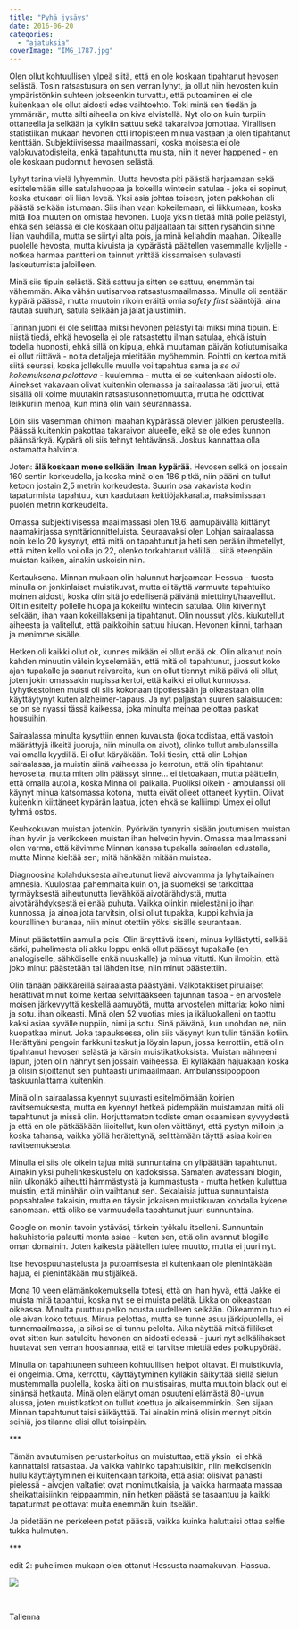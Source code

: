 ```yaml
---
title: "Pyhä jysäys"
date: 2016-06-20
categories: 
  - "ajatuksia"
coverImage: "IMG_1787.jpg"
---
```


Olen ollut kohtuullisen ylpeä siitä, että en ole koskaan tipahtanut hevosen selästä. Tosin ratsastusura on sen verran lyhyt, ja ollut niin hevosten kuin ympäristönkin suhteen jokseenkin turvattu, että putoaminen ei ole kuitenkaan ole ollut aidosti edes vaihtoehto. Toki minä sen tiedän ja ymmärrän, mutta silti aiheella on kiva elvistellä. Nyt olo on kuin turpiin ottaneella ja selkään ja kylkiin sattuu sekä takaraivoa jomottaa. Virallisen statistiikan mukaan hevonen otti irtopisteen minua vastaan ja olen tipahtanut kenttään. Subjektiivisessa maailmassani, koska moisesta ei ole valokuvatodisteita, enkä tapahtunutta muista, niin it never happened - en ole koskaan pudonnut hevosen selästä.

<!--more-->

Lyhyt tarina vielä lyhyemmin. Uutta hevosta piti päästä harjaamaan sekä esittelemään sille satulahuopaa ja kokeilla wintecin satulaa - joka ei sopinut, koska etukaari oli liian leveä. Yksi asia johtaa toiseen, joten pakkohan oli päästä selkään istumaan. Siis ihan vaan kokeilemaan, ei liikkumaan, koska mitä iloa muuten on omistaa hevonen. Luoja yksin tietää mitä polle pelästyi, ehkä sen selässä ei ole koskaan oltu paljaaltaan tai sitten rysähdin sinne liian vauhdilla, mutta se siirtyi alta pois, ja minä kellahdin maahan. Oikealle puolelle hevosta, mutta kivuista ja kypärästä päätellen vasemmalle kyljelle - notkea harmaa pantteri on tainnut yrittää kissamaisen sulavasti laskeutumista jaloilleen.

Minä siis tipuin selästä. Sitä sattuu ja sitten se sattuu, enemmän tai vähemmän. Aika vähän uutisarvoa ratsastusmaailmassa. Minulla oli sentään kypärä päässä, mutta muutoin rikoin eräitä omia _safety first_ sääntöjä: aina rautaa suuhun, satula selkään ja jalat jalustimiin.

Tarinan juoni ei ole selittää miksi hevonen pelästyi tai miksi minä tipuin. Ei niistä tiedä, ehkä hevosella ei ole ratsastettu ilman satulaa, ehkä istuin todella huonosti, ehkä sillä on kipuja, ehkä muutaman päivän kotiutumisaika ei ollut riittävä - noita detaljeja mietitään myöhemmin. Pointti on kertoa mitä siitä seurasi, koska jollekulle muulle voi tapahtua sama ja _se oli kokemuksena pelottava_ - kuulemma - mutta ei se kuitenkaan aidosti ole. Ainekset vakavaan olivat kuitenkin olemassa ja sairaalassa täti juorui, että sisällä oli kolme muutakin ratsastusonnettomuutta, mutta he odottivat leikkuriin menoa, kun minä olin vain seurannassa.

Löin siis vasemman ohimoni maahan kypärässä olevien jälkien perusteella. Päässä kuitenkin pakottaa takaraivon alueelle, eikä se ole edes kunnon päänsärkyä. Kypärä oli siis tehnyt tehtävänsä. Joskus kannattaa olla ostamatta halvinta.

Joten: **älä koskaan mene selkään ilman kypärää**. Hevosen selkä on jossain 160 sentin korkeudella, ja koska minä olen 186 pitkä, niin pääni on tullut ketoon jostain 2,5 metrin korkeudesta. Suurin osa vakavista kodin tapaturmista tapahtuu, kun kaadutaan keittiöjakkaralta, maksimissaan puolen metrin korkeudelta.

Omassa subjektiivisessa maailmassasi olen 19.6. aamupäivällä kiittänyt naamakirjassa synttärionnitteluista. Seuraavaksi olen Lohjan sairaalassa noin kello 20 kysynyt, että mitä on tapahtunut ja heti sen perään ihmetellyt, että miten kello voi olla jo 22, olenko torkahtanut välillä... siitä eteenpäin muistan kaiken, ainakin uskoisin niin.

Kertauksena. Minnan mukaan olin halunnut harjaamaan Hessua - tuosta minulla on jonkinlaiset muistikuvat, mutta ei täyttä varmuuta tapahtuiko moinen aidosti, koska olin sitä jo edellisenä päivänä mietttinyt/haaveillut. Oltiin esitelty pollelle huopa ja kokeiltu wintecin satulaa. Olin kiivennyt selkään, ihan vaan kokeillakseni ja tipahtanut. Olin noussut ylös. kiukutellut aiheesta ja valitellut, että paikkoihin sattuu hiukan. Hevonen kiinni, tarhaan ja menimme sisälle.

Hetken oli kaikki ollut ok, kunnes mikään ei ollut enää ok. Olin alkanut noin kahden minuutin välein kyselemään, että mitä oli tapahtunut, juossut koko ajan tupakalle ja saanut raivareita, kun en ollut tiennyt mikä päivä oli ollut, joten jokin omassakin nupissa kertoi, että kaikki ei ollut kunnossa. Lyhytkestoinen muisti oli siis kokonaan tipotiessään ja oikeastaan olin käyttäytynyt kuten alzheimer-tapaus. Ja nyt paljastan suuren salaisuuden: se on se nyassi tässä kaikessa, joka minulta meinaa pelottaa paskat housuihin.

Sairaalassa minulta kysyttiin ennen kuvausta (joka todistaa, että vastoin määrättyjä ilkeitä juoruja, niin minulla on aivot), olinko tullut ambulanssilla vai omalla kyydillä. Ei ollut käryäkään. Toki tiesin, että olin Lohjan sairaalassa, ja muistin siinä vaiheessa jo kerrotun, että olin tipahtanut hevoselta, mutta miten olin päässyt sinne... ei tietoakaan, mutta päättelin, että omalla autolla, koska Minna oli paikalla. Puoliksi oikein - ambulanssi oli käynyt minua katsomassa kotona, mutta eivät olleet ottaneet kyytiin. Olivat kuitenkin kiittäneet kypärän laatua, joten ehkä se kalliimpi Umex ei ollut tyhmä ostos.

Keuhkokuvan muistan jotenkin. Pyörivän tynnyrin sisään joutumisen muistan ihan hyvin ja verikokeen muistan ihan helvetin hyvin. Omassa maailmassani olen varma, että kävimme Minnan kanssa tupakalla sairaalan edustalla, mutta Minna kieltää sen; mitä hänkään mitään muistaa.

Diagnoosina kolahduksesta aiheutunut lievä aivovamma ja lyhytaikainen amnesia. Kuulostaa pahemmalta kuin on, ja suomeksi se tarkoittaa tyrmäyksestä aiheutunutta lievähköä aivotärähdystä, mutta aivotärähdyksestä ei enää puhuta. Vaikka olinkin mielestäni jo ihan kunnossa, ja ainoa jota tarvitsin, olisi ollut tupakka, kuppi kahvia ja kourallinen buranaa, niin minut otettiin yöksi sisälle seurantaan.

Minut päästettiin aamulla pois. Olin ärsyttävä itseni, minua kyllästytti, selkää särki, puhelimesta oli akku loppu enkä ollut päässyt tupakalle (en analogiselle, sähköiselle enkä nuuskalle) ja minua vitutti. Kun ilmoitin, että joko minut päästetään tai lähden itse, niin minut päästettiin.

Olin tänään päikkäreillä sairaalasta päästyäni. Valkotakkiset pirulaiset herättivät minut kolme kertaa selvittääkseen tajunnan tasoa - en arvostele moisen järkevyyttä keskellä aamuyötä, mutta arvostelen mittaria: koko nimi ja sotu. ihan oikeasti. Minä olen 52 vuotias mies ja ikäluokalleni on taottu kaksi asiaa syvälle nuppiin, nimi ja sotu. Sinä päivänä, kun unohdan ne, niin kuopatkaa minut. Joka tapauksessa, olin siis väsynyt kun tulin tänään kotiin. Herättyäni pengoin farkkuni taskut ja löysin lapun, jossa kerrottiin, että olin tipahtanut hevosen selästä ja kärsin muistikatkoksista. Muistan nähneeni lapun, joten olin nähnyt sen jossain vaiheessa. Ei kylläkään hajuakaan koska ja olisin sijoittanut sen puhtaasti unimaailmaan. Ambulanssipoppoon taskuunlaittama kuitenkin.

Minä olin sairaalassa kyennyt sujuvasti esitelmöimään koirien ravitsemuksesta, mutta en kyennyt hetkeä pidempään muistamaan mitä oli tapahtunut ja missä olin. Horjuttamaton todiste oman osaamisen syvyydestä ja että en ole pätkääkään liioitellut, kun olen väittänyt, että pystyn milloin ja koska tahansa, vaikka yöllä herätettynä, selittämään täyttä asiaa koirien ravitsemuksesta.

Minulla ei siis ole oikein tajua mitä sunnuntaina on ylipäätään tapahtunut. Ainakin yksi puhelinkeskustelu on kadoksissa. Samaten avatessani blogin, niin ulkonäkö aiheutti hämmästystä ja kummastusta - mutta hetken kuluttua muistin, että minähän olin vaihtanut sen. Sekalaisia juttua sunnuntaista popsahtalee takaisin, mutta en täysin jokaisen muistikuvan kohdalla kykene sanomaan. että oliko se varmuudella tapahtunut juuri sunnuntaina.

Google on monin tavoin ystäväsi, tärkein työkalu itselleni. Sunnuntain hakuhistoria palautti monta asiaa - kuten sen, että olin avannut blogille oman domainin. Joten kaikesta päätellen tulee muutto, mutta ei juuri nyt.

Itse hevospuuhastelusta ja putoamisesta ei kuitenkaan ole pienintäkään hajua, ei pienintäkään muistijälkeä.

Mona 10 veen elämänkokemuksella totesi, että on ihan hyvä, että Jakke ei muista mitä tapahtui, koska nyt se ei muista pelätä. Likka on oikeastaan oikeassa. Minulta puuttuu pelko nousta uudelleen selkään. Oikeammin tuo ei ole aivan koko totuus. Minua pelottaa, mutta se tunne asuu järkipuolella, ei tunnemaailmassa, ja siksi se ei tunnu pelolta. Aika näyttää mitkä fiilikset ovat sitten kun satuloitu hevonen on aidosti edessä - juuri nyt selkälihakset huutavat sen verran hoosiannaa, että ei tarvitse miettiä edes polkupyörää.

Minulla on tapahtuneen suhteen kohtuullisen helpot oltavat. Ei muistikuvia, ei ongelmia. Oma, kerrottu, käyttäytyminen kylläkin säikyttää siellä sielun mustemmalla puolella, koska äiti on muistisairas, mutta muutoin black out ei sinänsä hetkauta. Minä olen elänyt oman osuuteni elämästä 80-luvun alussa, joten muistikatkot on tullut koettua jo aikaisemminkin. Sen sijaan Minnan tapahtunut taisi säikäyttää. Tai ainakin minä olisin mennyt pitkin seiniä, jos tilanne olisi ollut toisinpäin.

\*\*\*

Tämän avautumisen perustarkoitus on muistuttaa, että yksin  ei ehkä kannattaisi ratsastaa. Ja vaikka vahinko tapahtuisikin, niin melkoisenkin hullu käyttäytyminen ei kuitenkaan tarkoita, että asiat olisivat pahasti pielessä - aivojen valtatiet ovat monimutkaisia, ja vaikka harmaata massaa sheikattaisiinkin reippaammin, niin hetken päästä se tasaantuu ja kaikki tapaturmat pelottavat muita enemmän kuin itseään.

Ja pidetään ne perkeleen potat päässä, vaikka kuinka haluttaisi ottaa selfie tukka hulmuten.

\*\*\*

edit 2: puhelimen mukaan olen ottanut Hessusta naamakuvan. Hassua.

[![](images/IMG_1785-e1466450314837-225x300.jpg)](https://jagster.eksis.one/wp-content/uploads/IMG_1785-e1466450314837.jpg)

 

Tallenna
